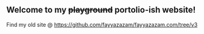 ## Welcome to my ~~playground~~ portolio-ish website!

Find my old site @ https://github.com/fayyazazam/fayyazazam.com/tree/v3
